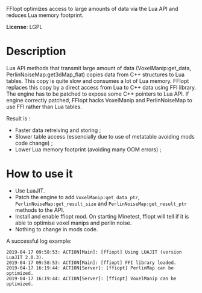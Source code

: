 FFIopt optimizes access to large amounts of data via the Lua API and reduces Lua memory footprint.

**License**: LGPL

# Description
Lua API methods that transmit large amount of data (VoxelManip:get_data, PerlinNoiseMap:get3dMap_flat) copies data from C++ structures to Lua tables. This copy is quite slow and consumes a lot of Lua memory.
FFIopt replaces this copy by a direct access from Lua to C++ data using FFI library. The engine has to be patched to expose some C++ pointers to Lua API.
If engine correctly patched, FFIopt hacks VoxelManip and PerlinNoiseMap to use FFI rather than Lua tables.

Result is :
- Faster data retreiving and storing ;
- Slower table access (essencially due to use of metatable avoiding mods code change) ;
- Lower Lua memory footprint (avoiding many OOM errors) ;

# How to use it
* Use LuaJIT.
* Patch the engine to add `VoxelManip:get_data_ptr`, `PerlinNoiseMap:get_result_size` and `PerlinNoiseMap:get_result_ptr` methods to the API.
* Install and enable ffiopt mod.
On starting Minetest, ffiopt will tell if it is able to optimise voxel manips and perlin noise.
* Nothing to change in mods code.

A successful log example:
```
2019-04-17 09:58:53: ACTION[Main]: [ffiopt] Using LUAJIT (version LuaJIT 2.0.3).
2019-04-17 09:58:53: ACTION[Main]: [ffiopt] FFI library loaded.
2019-04-17 16:19:44: ACTION[Server]: [ffiopt] PerlinMap can be optimized.
2019-04-17 16:19:44: ACTION[Server]: [ffiopt] VoxelManip can be optimized.
```
